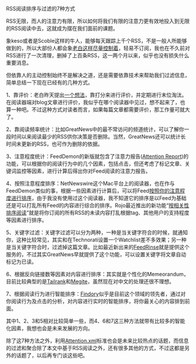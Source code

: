 RSS阅读排序与过滤的7种方式

RSS无限，而人的注意力有限，所以如何将我们有限的注意力更有效地投入到无限的RSS阅读中去，这就成为摆在我们面前的课题。



象keso或者是Scoble这样的牛人，能够每天跟踪上千个RSS，不是一般人所能够做到的，所以大部份人都会象[老白这样尽量控制着](http://blog.donews.com/laobai/archive/2006/03/28/796722.aspx)，轻易不订阅，我也在不久前对RSS进行了一次清理，删掉了上百条RSS，这一两个月以来，似乎也没有损失什么重要消息。



但依靠人的主动控制始终不是解决之道，还是需要依靠技术来帮助我们过滤信息，简单总结一下现在已经有的几种方式。



1、靠评价：老白昨天提出[一个想法](http://blog.donews.com/laobai/archive/2006/03/28/796722.aspx)，靠打分来进行评价，并定期进行末位淘汰。在阅读器端对blog文章进行评价，我似乎在哪个阅读器中见过，想不起来了，也算一种吧。不过这种方式对读者而言，如果每篇文章都需要评价，那工作量可就大了。



2、靠阅读频率统计：比如GreatNews中的最不常访问的频道统计，可以了解你一段时间以来阅读最少的RSS供你决策是否删除。当然，GreatNews还可以统计长时间未更新的RSS，也可作为删除的依据。



3、注意程度统计：FeedDemon的新版就包含了注意力报告([Attention Report](http://nick.typepad.com/blog/2005/10/feeddemon_16_at.html))的功能，可以根据你的阅读行为中的几个因素，包括点击，但还考虑了标记文章、关键词监控等因素，进行计算后得出你对Feed阅读的注意力报告。



4、按照注意程度排序：NetNewswire这个Mac平台上的阅读器，也在作与FeedDemon类似的事，根据一些因素进行计算后，可以将Feed[按照你的注意程度进行排序](http://inessential.com/?comments=1&postid=3270)，由于我没有使用过这个阅读器，我不知道它的排序是以Feed为基础还是可以打乱所有Feed的内容进行综合的排序。Rojo最近推出的新功能“[按相关性排序阅读](http://blog.rojo.com/rojoblog/2006/03/new_at_rojo_moj.html)”就是将你订阅的所有RSS的未读内容打乱根据tag、其他用户的支持程度等因素进行排序。



5、关键字过滤：关键字过滤可以分为两种，一种是当关键字符合的时候，就通知你，这种比较常见，其实和在Technorati设置一个Watchlist差不多效果；另一种是当关键字符合时，过滤掉这篇文章。比如最近新出来的[FeedRinse](http://feedrinse.com/)就是提供这个服务的，不过其实GreatNews早就提供了这个功能，可以设置关键字将文章自动标记为已读。



6、根据反向链接数等因素对内容进行排序：其实就是个性化的Memeorandum，目前比较典型的是[Tailrank](http://tailrank.com/)和[Megite](http://www.megite.com/index.php?section=keso)，虽然现在对中文的处理还很不理想。



7、根据阅读行为进行智能排序：[Findory](http://www.findory.com/)似乎是目前这个领域的领先者，通过对你阅读行为及点击的分析，对内容进行实时的智能排序，将你最关心的内容排到前面。



其中1、2、3和5相对比较简单一些，而4、6和7这三种方法就带有比较多的智能化因素，我想也会是未来发展的方向。



除了这7种方法之外，利用[Attention.xml](http://blog.timetide.net/archives/2005/04/28/20050428115001.php)标准也会是未来比较热点的话题，而信息的过滤和聚合除了本文中基于RSS阅读之外，还有很多其他的方式，不过这都是另外的话题了，以后再专门谈这些吧。